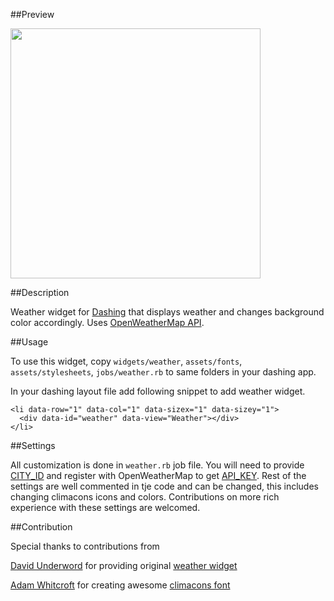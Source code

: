 ##Preview

<img src="https://github.com/hkraji/weather-widget/blob/master/assets/images/weather_widget.png" width="400px">

##Description

Weather widget for [Dashing](http://shopify.github.com/dashing) that displays weather and changes background color accordingly. Uses [OpenWeatherMap API](http://openweathermap.org/).

##Usage

To use this widget, copy `widgets/weather`, `assets/fonts`, `assets/stylesheets`, `jobs/weather.rb` to same folders in your dashing app.

In your dashing layout file add following snippet to add weather widget.

    <li data-row="1" data-col="1" data-sizex="1" data-sizey="1">
      <div data-id="weather" data-view="Weather"></div>
    </li>


##Settings

All customization is done in `weather.rb` job file. You will need to provide [CITY_ID](http://bulk.openweathermap.org/sample/city.list.json.gz) and register with OpenWeatherMap to get [API_KEY](http://openweathermap.org/appid).
Rest of the settings are well commented in tje code and can be changed, this includes changing climacons icons and colors. Contributions on more rich experience with these settings are welcomed.

##Contribution

Special thanks to contributions from

[David Underword](https://github.com/davefp) for providing original [weather widget](https://gist.github.com/davefp/4990174)

[Adam Whitcroft](https://github.com/AdamWhitcroft) for creating awesome [climacons font](http://adamwhitcroft.com/climacons/)